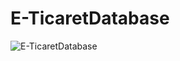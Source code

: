 # E-TicaretDatabase

![E-TicaretDatabase](https://github.com/berrekucuk/E-TicaretDatabase/assets/139650041/478501f0-fb2c-4315-9319-cbdd4aad7335)
